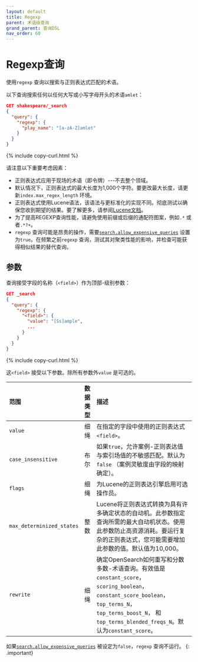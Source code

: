 ```yaml
---
layout: default
title: Regexp
parent: 术语级查询
grand_parent: 查询DSL
nav_order: 60
---
```


# Regexp查询

使用`regexp` 查询以搜索与正则表达式匹配的术语。

以下查询搜索任何以任何大写或小写字母开头的术语`amlet`：

```json
GET shakespeare/_search
{
  "query": {
    "regexp": {
      "play_name": "[a-zA-Z]amlet"
    }
  }
}
```
{% include copy-curl.html %}

请注意以下重要考虑因素：

- 正则表达式应用于现场的术语（即令牌）---不去整个领域。
- 默认情况下，正则表达式的最大长度为1,000个字符。要更改最大长度，请更新`index.max_regex_length` 环境。
- 正则表达式使用Lucene语法，该语法与更标准化的实现不同。彻底测试以确保您收到期望的结果。要了解更多，请参阅[Lucene文档](https://lucene.apache.org/core/8_9_0/core/index.html)。
- 为了提高REGEXP查询性能，请避免使用前缀或后缀的通配符图案，例如`.*` 或者`.*?+`。
- `regexp` 查询可能是昂贵的操作，需要[`search.allow_expensive_queries`]({{site.url}}{{site.baseurl}}/query-dsl/index/#expensive-queries) 设置为`true`。在频繁之前`regexp` 查询，测试其对聚类性能的影响，并检查可能获得相似结果的替代查询。

## 参数

查询接受字段的名称（`<field>`）作为顶部-级别参数：

```json
GET _search
{
  "query": {
    "regexp": {
      "<field>": {
        "value": "[Ss]ample",
        ... 
      }
    }
  }
}
```
{% include copy-curl.html %}

这`<field>` 接受以下参数。除所有参数外`value` 是可选的。

范围| 数据类型| 描述
:--- | :--- | :---
`value` | 细绳| 在指定的字段中使用的正则表达式`<field>`。
`case_insensitive` | 布尔| 如果`true`，允许案例-正则表达值与索引场值的不敏感匹配。默认为`false` （案例灵敏度由字段的映射确定）。
`flags` | 细绳| 为Lucene的正则表达引擎启用可选操作员。
`max_determinized_states` | 整数| Lucene将正则表达式转换为具有许多确定状态的自动机。此参数指定查询所需的最大自动机状态。使用此参数防止高资源消耗。要运行复杂的正则表达式，您可能需要增加此参数的值。默认值为10,000。
`rewrite` | 细绳| 确定OpenSearch如何重写和分数多数-术语查询。有效值是`constant_score`，`scoring_boolean`，`constant_score_boolean`，`top_terms_N`，`top_terms_boost_N`， 和`top_terms_blended_freqs_N`。默认为`constant_score`。

如果[`search.allow_expensive_queries`]({{site.url}}{{site.baseurl}}/query-dsl/index/#expensive-queries) 被设定为`false`，`regexp` 查询不运行。
{: .important}



